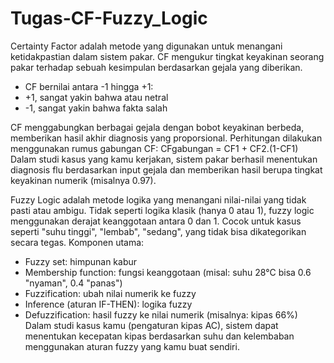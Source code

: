 # Tugas-CF-Fuzzy_Logic

Certainty Factor adalah metode yang digunakan untuk menangani ketidakpastian dalam sistem pakar. CF mengukur tingkat keyakinan seorang pakar terhadap sebuah kesimpulan berdasarkan gejala yang diberikan.
- CF bernilai antara -1 hingga +1:
- +1, sangat yakin bahwa atau netral
- -1, sangat yakin bahwa fakta salah

CF menggabungkan berbagai gejala dengan bobot keyakinan berbeda, memberikan hasil akhir diagnosis yang proporsional. Perhitungan dilakukan menggunakan rumus gabungan CF:
                      CFgabungan = CF1 + CF2.(1-CF1)
Dalam studi kasus yang kamu kerjakan, sistem pakar berhasil menentukan diagnosis flu berdasarkan input gejala dan memberikan hasil berupa tingkat keyakinan numerik (misalnya 0.97).

Fuzzy Logic adalah metode logika yang menangani nilai-nilai yang tidak pasti atau ambigu. Tidak seperti logika klasik (hanya 0 atau 1), fuzzy logic menggunakan derajat keanggotaan antara 0 dan 1.
Cocok untuk kasus seperti "suhu tinggi", "lembab", "sedang", yang tidak bisa dikategorikan secara tegas.
Komponen utama:
- Fuzzy set: himpunan kabur
- Membership function: fungsi keanggotaan (misal: suhu 28°C bisa 0.6 "nyaman", 0.4 "panas")
- Fuzzification: ubah nilai numerik ke fuzzy
- Inference (aturan IF-THEN): logika fuzzy
- Defuzzification: hasil fuzzy ke nilai numerik (misalnya: kipas 66%)
Dalam studi kasus kamu (pengaturan kipas AC), sistem dapat menentukan kecepatan kipas berdasarkan suhu dan kelembaban menggunakan aturan fuzzy yang kamu buat sendiri.


​
 
